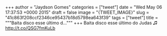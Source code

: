 
+++
author = "Jaydson Gomes"
categories = ["tweet"]
date = "Wed May 06 17:37:53 +0000 2015"
draft = false
image = "{TWEET_IMAGE}"
slug = "41c863f208ccf2346ce95437b18d5798ea643f39"
tags = ["tweet"]
title = """Baita disco esse último d..."""
+++
Baita disco esse último do Judas ♫ http://t.co/QSG7fmKuLb
